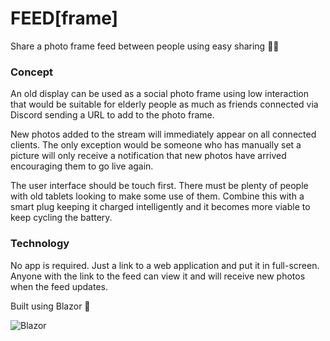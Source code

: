 # FEED[frame]
Share a photo frame feed between people using easy sharing 👴🧓

### Concept
An old display can be used as a social photo frame using low interaction that would be suitable for elderly people as much as friends connected via Discord sending a URL to add to the photo frame.

New photos added to the stream will immediately appear on all connected clients. The only exception would be someone who has manually set a picture will only receive a notification that new photos have arrived encouraging them to go live again.

The user interface should be touch first. There must be plenty of people with old tablets looking to make some use of them. Combine this with a smart plug keeping it charged intelligently and it becomes more viable to keep cycling the battery.

### Technology
No app is required. Just a link to a web application and put it in full-screen. Anyone with the link to the feed can view it and will receive new photos when the feed updates. 

Built using Blazor :rocket:

![Blazor](https://www.covadis.nl/media/2089/logo_blazor.png)
